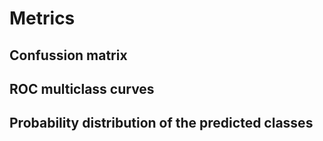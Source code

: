 # Metrics


## Confussion matrix


## ROC multiclass curves


## Probability distribution of the predicted classes
